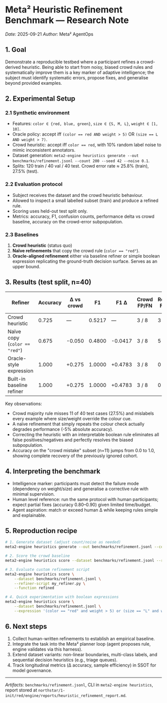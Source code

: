 # Meta² Heuristic Refinement Benchmark — Research Note

_Date:_ 2025-09-21  _Author:_ Meta² AgentOps

## 1. Goal

Demonstrate a reproducible testbed where a participant refines a crowd-derived
heuristic. Being able to start from noisy, biased crowd rules and systematically
improve them is a key marker of adaptive intelligence; the subject must
identify systematic errors, propose fixes, and generalise beyond provided
examples.

## 2. Experimental Setup

### 2.1 Synthetic environment

- Features: `color ∈ {red, blue, green}`, `size ∈ {S, M, L}`, `weight ∈ [1, 10]`.
- Oracle policy: accept iff `(color == red AND weight > 5)` OR `(size == L AND weight > 7)`.
- Crowd heuristic: accept iff `color == red`, with 10% random label noise to
  mimic inconsistent annotators.
- Dataset generation: `meta2-engine heuristics generate --out benchmarks/refinement.jsonl --count 200 --seed 42 --noise 0.1`.
- Splits: 120 train / 40 val / 40 test. Crowd error rate ≈ 25.8% (train), 27.5%
  (test).

### 2.2 Evaluation protocol

- Subject receives the dataset and the crowd heuristic behaviour.
- Allowed to inspect a small labelled subset (train) and produce a refined rule.
- Scoring uses held-out test split only.
- Metrics: accuracy, F1, confusion counts, performance delta vs crowd baseline,
  accuracy on the crowd-error subpopulation.

### 2.3 Baselines

1. **Crowd heuristic** (status quo)
2. **Naïve refinements** that copy the crowd rule (`color == "red"`).
3. **Oracle-aligned refinement** either via baseline refiner or simple boolean
   expression replicating the ground-truth decision surface. Serves as an upper
   bound.

## 3. Results (test split, n=40)

| Refiner | Accuracy | Δ vs crowd | F1 | F1 Δ | Crowd FP/FN | Refined FP/FN | Accuracy on crowd mistakes |
|---------|----------|------------|-----|------|-------------|----------------|-----------------------------|
| Crowd heuristic | 0.725 | — | 0.5217 | — | 3 / 8 | 3 / 8 | 0.0 |
| Naïve copy (`color == "red"`) | 0.675 | -0.050 | 0.4800 | -0.0417 | 3 / 8 | 5 / 8 | 0.0 |
| Oracle-style expression | 1.000 | +0.275 | 1.0000 | +0.4783 | 3 / 8 | 0 / 0 | 1.0 |
| Built-in baseline refiner | 1.000 | +0.275 | 1.0000 | +0.4783 | 3 / 8 | 0 / 0 | 1.0 |

Key observations:

- Crowd majority rule misses 11 of 40 test cases (27.5%) and mislabels every
  example where size/weight override the colour cue.
- A naïve refinement that simply repeats the colour check actually degrades
  performance (-5% absolute accuracy).
- Correcting the heuristic with an interpretable boolean rule eliminates all
  false positives/negatives and perfectly resolves the biased subpopulation.
- Accuracy on the "crowd mistake" subset (n=11) jumps from 0.0 to 1.0, showing
  complete recovery of the previously ignored cohort.

## 4. Interpreting the benchmark

- Intelligence marker: participants must detect the failure mode (dependency on
  weight/size) and generalise a corrective rule with minimal supervision.
- Human level reference: run the same protocol with human participants; expect
  partial fixes (accuracy 0.80–0.90) given limited time/budget.
- Agent aspiration: match or exceed human Δ while keeping rules simple and
  explainable.

## 5. Reproduction recipe

```bash
# 1. Generate dataset (adjust count/noise as needed)
meta2-engine heuristics generate --out benchmarks/refinement.jsonl --count 200 --seed 42 --noise 0.1

# 2. Score the crowd baseline
meta2-engine heuristics score --dataset benchmarks/refinement.jsonl --refiner baseline

# 3. Evaluate custom refinement script
meta2-engine heuristics score \
    --dataset benchmarks/refinement.jsonl \
    --refiner-script my_refiner.py \
    --function refined

# 4. Quick experimentation with boolean expressions
meta2-engine heuristics score \
    --dataset benchmarks/refinement.jsonl \
    --expression '(color == "red" and weight > 5) or (size == "L" and weight > 7)'
```

## 6. Next steps

1. Collect human-written refinements to establish an empirical baseline.
2. Integrate the task into the Meta² planner loop (agent proposes rule, engine
   validates via this harness).
3. Extend dataset variants: non-linear boundaries, multi-class labels, and
   sequential decision heuristics (e.g., triage queues).
4. Track longitudinal metrics (Δ accuracy, sample efficiency) in SSOT for model
   governance.

---
_Artifacts:_ `benchmarks/refinement.jsonl`, CLI in `meta2-engine heuristics`, report
stored at `northstar/1-init/red/engine/reports/heuristic_refinement_report.md`.
